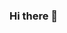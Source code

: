 ### Hi there 👋

<!--
**mdfarhansadiqtalukdar/mdfarhansadiqtalukdar** is a ✨ _special_ ✨ repository because its `README.md` (this file) appears on your GitHub profile.

Here are some ideas to get you started:

- 🔭 I’m currently working on Vehicle Speed Control System using Deep Reinforcement Learning
- 🌱 I’m currently learning JavaScript, C++, Python
- 👯 I’m looking to collaborate on ...
- 🤔 I’m looking for help with ...
- 💬 Ask me about ...
- 📫 How to reach me: 17101039@uap-bd.edu
- 😄 Pronouns: ...
- ⚡ Fun fact: ...
-->
